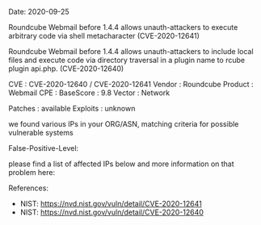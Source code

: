Date: 2020-09-25

Roundcube Webmail before 1.4.4 allows unauth-attackers to 
execute arbitrary code via shell metacharacter 
(CVE-2020-12641)

Roundcube Webmail before 1.4.4 allows unauth-attackers to include 
local files and execute code via directory traversal in a plugin 
name to rcube plugin api.php. 
(CVE-2020-12640)



CVE       : CVE-2020-12640 / CVE-2020-12641
Vendor    : Roundcube
Product   : Webmail
CPE       :
BaseScore : 9.8
Vector    : Network

Patches   : available
Exploits  : unknown


we found various IPs in your ORG/ASN,
matching criteria for possible vulnerable systems


False-Positive-Level:


please find a list of affected IPs below
and more information on that problem here:

References:

- NIST: https://nvd.nist.gov/vuln/detail/CVE-2020-12641
- NIST: https://nvd.nist.gov/vuln/detail/CVE-2020-12640



    
